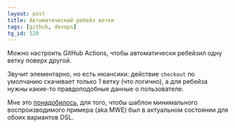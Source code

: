 ```yaml
---
layout: post
title: Автоматический ребейз ветки
tags: [github, devops]
tg_id: 528
---
```

Можно настроить GitHub Actions, чтобы автоматически ребейзил одну ветку поверх другой.

Звучит элементарно, но есть нюансики: действие `checkout` по умолчанию скачивает только 1 ветку (что логично), а для ребейза нужны какие-то правдоподобные данные о пользователе.  

Мне это [понадобилось](https://github.com/gradle/gradle-issue-reproducer/pull/17/files), для того, чтобы шаблон минимального воспроизводимого примера (aka MWE) был в актуальном состоянии для обоих вариантов DSL.
